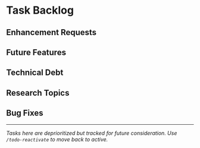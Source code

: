 # Task Backlog

## Enhancement Requests

## Future Features

## Technical Debt

## Research Topics

## Bug Fixes

---

*Tasks here are deprioritized but tracked for future consideration. Use `/todo-reactivate` to move back to active.*